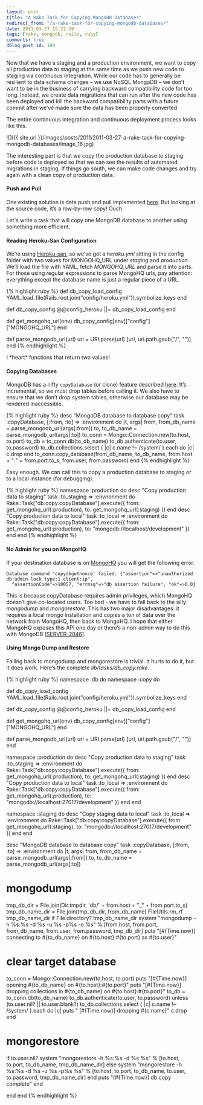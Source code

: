 ```yaml
---
layout: post
title: "A Rake Task for Copying MongoDB Databases"
redirect_from: "/a-rake-task-for-copying-mongodb-databases/"
date: 2011-03-27 15:21:19
tags: [rake, mongodb, rails, ruby]
comments: true
dblog_post_id: 189
---
```

Now that we have a staging and a production environment, we want to copy all production data to staging at the same time as we push new code to staging via continuous integration. While our code has to generally be resilient to data schema changes – we use NoSQL MongoDB – we don’t want to be in the business of carrying backward compatibility code for too long. Instead, we create data migrations that can run after the new code has been deployed and kill the backward compatibility parts with a future commit after we’ve made sure the data has been properly converted.

The entire continuous integration and continuous deployment process looks like this.

![]({{ site.url }}/images/posts/2011/2011-03-27-a-rake-task-for-copying-mongodb-databases/image_16.jpg)

The interesting part is that we copy the production database to staging before code is deployed so that we can see the results of automated migrations in staging. If things go south, we can make code changes and try again with a clean copy of production data.

#### Push and Pull

One existing solution is data push and pull implemented [here](https://www.theirishpenguin.com/2011/01/20/push-and-pull-data-between-your-local-mongodb-and-heroku-or-mongohq.html). But looking at the source code, it’s a row-by-row copy! Ouch.

Let's write a task that will copy one MongoDB database to another using something more efficient.

#### Reading Heroku-San Configuration

We’re using [Heroku-san](https://web.archive.org/web/20110704143857/https://jqr.github.com/2010/08/27/easy-heroku-deploys-with-heroku-san.html), so we’ve got a _heroku.yml_ sitting in the config folder with two values for MONGOHQ_URL under _staging_ and _production_. We’ll load the file with YAML, fetch _MONGOHQ_URL_ and parse it into parts. For those using regular expressions to parse MongoHQ urls, pay attention: everything except the database name is just a regular piece of a URL.

{% highlight ruby %}
def db_copy_load_config
  YAML.load_file(Rails.root.join("config/heroku.yml")).symbolize_keys
end

def db_copy_config
  @@config_heroku ||= db_copy_load_config
end

def get_mongohq_url(env)
  db_copy_config[env]["config"]["MONGOHQ_URL"]
end

def parse_mongodb_url(url)
  uri = URI.parse(url)
  [uri, uri.path.gsub("/", "")]
end
{% endhighlight %}

I \*heart\* functions that return two values!

#### Copying Databases

MongoDB has a nifty `copyDatabase` (or clone) feature described [here](https://www.mongodb.com/docs/v2.2/reference/method/db.copyDatabase). It’s incremental, so we must drop tables before calling it. We also have to ensure that we don’t drop system tables, otherwise our database may be rendered inaccessible.

{% highlight ruby %}
desc "MongoDB database to database copy"
task :copyDatabase, [:from, :to] => :environment do |t, args|
  from, from_db_name = parse_mongodb_url(args[:from])
  to, to_db_name = parse_mongodb_url(args[:to])
  to_conn = Mongo::Connection.new(to.host, to.port)
  to_db = to_conn.db(to_db_name)
  to_db.authenticate(to.user, to.password)
  to_db.collections.select { |c| c.name !~ /system/ }.each do |c|
    c.drop
  end
  to_conn.copy_database(from_db_name, to_db_name, from.host + ":" + from.port.to_s, from.user, from.password)
end
{% endhighlight %}

Easy enough. We can call this to copy a production database to staging or to a local instance (for debugging).

{% highlight ruby %}
namespace :production do
  desc "Copy production data to staging"
  task :to_staging => :environment do
    Rake::Task["db:copy:copyDatabase"].execute({ from: get_mongohq_url(:production), to: get_mongohq_url(:staging) })
  end
  desc "Copy production data to local"
  task :to_local => :environment do
    Rake::Task["db:copy:copyDatabase"].execute({ from: get_mongohq_url(:production), to: "mongodb://localhost/development" })
  end
end
{% endhighlight %}

#### No Admin for you on MongoHQ

If your destination database is on [MongoHQ](http://mongohq.com) you will get the following error.

```
Database command 'copydbgetnonce' failed: {"assertion"=>"unauthorized db:admin lock type:1 client:ip",
  "assertionCode"=>10057, "errmsg"=>"db assertion failure", "ok"=>0.0}
```

This is because copyDatabase requires admin privileges, which MongoHQ doesn’t give co-located users. Too bad - we have to fall back to the silly _mongodump_ and _mongorestore_. This has two major disadvantages: it requires a local mongo installation and copies a ton of data over the network from MongoHQ, then back to MongoHQ. I hope that either MongoHQ exposes this API one day or there’s a non-admin way to do this with MongoDB [[SERVER-2846](https://jira.mongodb.org/browse/SERVER-2846)].

#### Using Mongo Dump and Restore

Falling back to mongodump and mongorestore is trivial. It hurts to do it, but it does work. Here’s the complete _lib/tasks/db_copy.rake_.

{% highlight ruby %}
namespace :db do
 namespace :copy do

  def db_copy_load_config
   YAML.load_file(Rails.root.join("config/heroku.yml")).symbolize_keys
  end

  def db_copy_config
   @@config_heroku ||= db_copy_load_config
  end

  def get_mongohq_url(env)
   db_copy_config[env]["config"]["MONGOHQ_URL"]
  end

  def parse_mongodb_url(url)
   uri = URI.parse(url)
   [uri, uri.path.gsub("/", "")]
  end

  namespace :production do
   desc "Copy production data to staging"
   task :to_staging => :environment do
    Rake::Task["db:copy:copyDatabase"].execute({ from: get_mongohq_url(:production), to: get_mongohq_url(:staging) })
   end
   desc "Copy production data to local"
   task :to_local => :environment do
    Rake::Task["db:copy:copyDatabase"].execute({ from: get_mongohq_url(:production), to: "mongodb://localhost:27017/development" })
   end
  end

  namespace :staging do
   desc "Copy staging data to local"
   task :to_local => :environment do
    Rake::Task["db:copy:copyDatabase"].execute({ from: get_mongohq_url(:staging), to: "mongodb://localhost:27017/development" })
   end
  end

  desc "MongoDB database to database copy"
  task :copyDatabase, [:from, :to] => :environment do |t, args|
   from, from_db_name = parse_mongodb_url(args[:from])
   to, to_db_name = parse_mongodb_url(args[:to])
   # mongodump
   tmp_db_dir = File.join(Dir.tmpdir, 'db/' + from.host + "_" + from.port.to_s)
   tmp_db_name_dir = File.join(tmp_db_dir, from_db_name)
   FileUtils.rm_rf tmp_db_name_dir if File.directory? tmp_db_name_dir
   system "mongodump -h %s:%s -d %s -u %s -p%s -o %s" % [from.host, from.port, from_db_name, from.user, from.password, tmp_db_dir]
   puts "[#{Time.now}] connecting to #{to_db_name} on #{to.host}:#{to.port} as #{to.user}"
   # clear target database
   to_conn = Mongo::Connection.new(to.host, to.port)
   puts "[#{Time.now}] opening #{to_db_name} on #{to.host}:#{to.port}"
   puts "[#{Time.now}] dropping collections in #{to_db_name} on #{to.host}:#{to.port}"
   to_db = to_conn.db(to_db_name)
   to_db.authenticate(to.user, to.password) unless (to.user.nil? || to.user.blank?)
   to_db.collections.select { |c| c.name !~ /system/ }.each do |c|
    puts " [#{Time.now}] dropping #{c.name}"
    c.drop
   end
   # mongorestore
   if to.user.nil?
    system "mongorestore -h %s:%s -d %s %s" % [to.host, to.port, to_db_name, tmp_db_name_dir]
   else
    system "mongorestore -h %s:%s -d %s -u %s -p%s %s" % [to.host, to.port, to_db_name, to.user, to.password, tmp_db_name_dir]
   end
   puts "[#{Time.now}] db:copy complete"
  end

 end
end
{% endhighlight %}
